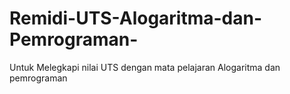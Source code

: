 # Remidi-UTS-Alogaritma-dan-Pemrograman-
Untuk Melegkapi nilai UTS dengan mata pelajaran Alogaritma dan pemrograman 
